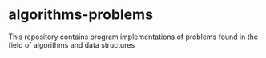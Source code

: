 # algorithms-problems
This repository contains program implementations of problems found in the field of algorithms and data structures 
